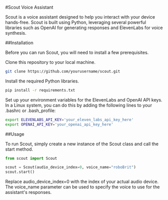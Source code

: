 #Scout Voice Assistant

Scout is a voice assistant designed to help you interact with your device hands-free. Scout is built using Python, leveraging several powerful libraries such as OpenAI for generating responses and ElevenLabs for voice synthesis.

##Installation

Before you can run Scout, you will need to install a few prerequisites.

Clone this repository to your local machine.

```bash
git clone https://github.com/yourusername/scout.git
```

Install the required Python libraries.

```bash
pip install -r requirements.txt
```

Set up your environment variables for the ElevenLabs and OpenAI API keys. In a Linux system, you can do this by adding the following lines to your .bashrc or .bash_profile:

```bash
export ELEVENLABS_API_KEY='your_eleven_labs_api_key_here'
export OPENAI_API_KEY='your_openai_api_key_here'
```

##Usage

To run Scout, simply create a new instance of the Scout class and call the start method.

```python
from scout import Scout

scout = Scout(audio_device_index=0, voice_name="roboBrit")
scout.start()
```

Replace audio_device_index=0 with the index of your actual audio device. The voice_name parameter can be used to specify the voice to use for the assistant's responses.